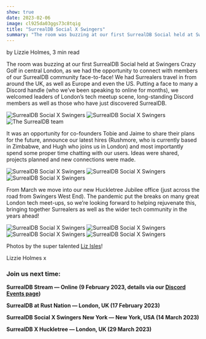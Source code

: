 ```yaml
---
show: true
date: 2023-02-06
image: cl925da03ggs73c8tqig
title: "SurrealDB Social X Swingers"
summary: "The room was buzzing at our first SurrealDB Social held at Swingers Crazy Golf in central London, as we had the opportunity to connect with members of our SurrealDB community face-to-face! We had Surrealers travel in from around the UK, as well as Europe and even the US."
---
```


by Lizzie Holmes, 3 min read

The room was buzzing at our first SurrealDB Social held at Swingers Crazy Golf in central London, as we had the opportunity to connect with members of our SurrealDB community face-to-face! We had Surrealers travel in from around the UK, as well as Europe and even the US. Putting a face to many a Discord handle (who we’ve been speaking to online for months), we welcomed leaders of London’s tech meetup scene, long-standing Discord members as well as those who have just discovered SurrealDB.

![SurrealDB Social X Swingers](cfbv3c91l7gs73dp55jg)
![SurrealDB Social X Swingers](cfbv3c91l7gs73dp55k0)
![The SurrealDB team](cfbv3c91l7gs73dp55fg)

It was an opportunity for co-founders Tobie and Jaime to share their plans for the future, announce our latest hires (Rushmore, who is currently based in Zimbabwe, and Hugh who joins us in London) and most importantly spend some proper time chatting with our users. Ideas were shared, projects planned and new connections were made.

![SurrealDB Social X Swingers](cfbv3c91l7gs73dp55j0)
![SurrealDB Social X Swingers](cfbv3c91l7gs73dp55og)
![SurrealDB Social X Swingers](cfbv3c91l7gs73dp55m0)

From March we move into our new Huckletree Jubilee office (just across the road from Swingers West End). The pandemic put the breaks on many great London tech meet-ups, so we’re looking forward to helping rejuvenate this, bringing together Surrealers as well as the wider tech community in the years ahead!

![SurrealDB Social X Swingers](cfbv3c91l7gs73dp55o0)
![SurrealDB Social X Swingers](cfbv3c91l7gs73dp55q0)
![SurrealDB Social X Swingers](cfbv3c91l7gs73dp55lg)
![SurrealDB Social X Swingers](cfbv3c91l7gs73dp55r0)

Photos by the super talented [Liz Isles](https://www.lizislesphotography.com/)!

Lizzie Holmes x

### Join us next time:


**SurrealDB Stream — Online (9 February 2023, details via our [Discord Events page](https://discord.gg/surrealdb))**


**SurrealDB at Rust Nation — London, UK (17 February 2023)**


**SurrealDB Social X Swingers New York — New York, USA (14 March 2023)**


**SurrealDB X Huckletree — London, UK (29 March 2023)**